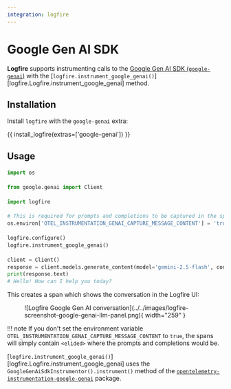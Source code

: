 ```yaml
---
integration: logfire
---
```

# Google Gen AI SDK

**Logfire** supports instrumenting calls to the [Google Gen AI SDK (`google-genai`)](https://googleapis.github.io/python-genai/) with the [`logfire.instrument_google_genai()`][logfire.Logfire.instrument_google_genai] method.

## Installation

Install `logfire` with the `google-genai` extra:

{{ install_logfire(extras=['google-genai']) }}

## Usage

```python
import os

from google.genai import Client

import logfire

# This is required for prompts and completions to be captured in the spans
os.environ['OTEL_INSTRUMENTATION_GENAI_CAPTURE_MESSAGE_CONTENT'] = 'true'

logfire.configure()
logfire.instrument_google_genai()

client = Client()
response = client.models.generate_content(model='gemini-2.5-flash', contents=['Hi'])
print(response.text)
# Hello! How can I help you today?
```

This creates a span which shows the conversation in the Logfire UI:

<figure markdown="span">
![Logfire Google Gen AI conversation](../../images/logfire-screenshot-google-genai-llm-panel.png){ width="259" }
</figure>

!!! note
    If you don't set the environment variable `OTEL_INSTRUMENTATION_GENAI_CAPTURE_MESSAGE_CONTENT`
    to `true`, the spans will simply contain `<elided>` where the prompts and completions would be.

[`logfire.instrument_google_genai()`][logfire.Logfire.instrument_google_genai] uses the `GoogleGenAiSdkInstrumentor().instrument()` method of the [`opentelemetry-instrumentation-google-genai`](https://pypi.org/project/opentelemetry-instrumentation-google-genai/) package.
